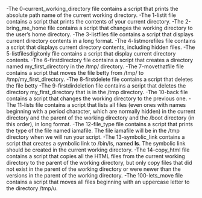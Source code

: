 -The 0-current_working_directory file contains a script that prints the absolute path name of the current working directory.
-The 1-listit file contains a script that prints the contents of your current directory.
-The 2-bring_me_home file contains a script that changes the working directory to the user’s home directory.
-The 3-listfiles file contains a script that displays current directory contents in a long format.
-The 4-listmorefiles file contains a script that displays current directory contents, including hidden files.
-The 5-listfilesdigitonly file contains a script that display current directory contents.
-The 6-firstdirectory file contains a script that creates a directory named my_first_directory in the /tmp/ directory.
-The 7-movethatfile file contains a script that moves the file betty from /tmp/ to /tmp/my_first_directory.
-The 8-firstdelete file contains a script that deletes the file betty
-The 9-firstdirdeletion file contains a script that deletes the directory my_first_directory that is in the /tmp directory.
-The 10-back file contains a script that changes the working directory to the previous one.
-The 11-lists file contains a script that lists all files (even ones with names beginning with a period character, which are normally hidden) in the current directory and the parent of the working directory and the /boot directory (in this order), in long format.
-The 12-file_type file contains a script that prints the type of the file named iamafile. The file iamafile will be in the /tmp directory when we will run your script.
-The 13-symbolic_link contains a script that creates a symbolic link  to /bin/ls, named __ls__. The symbolic link should be created in the current working directory.
-The 14-copy_html file contains a script that copies all the HTML files from the current working directory to the parent of the working directory, but only copy files that did not exist in the parent of the working directory or were newer than the versions in the parent of the working directory.
-The 100-lets_move file contains a script that  moves all files beginning with an uppercase letter to the directory /tmp/u.
